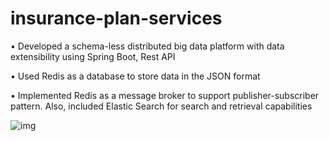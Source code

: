 # insurance-plan-services
•	Developed a schema-less distributed big data platform with data extensibility using Spring Boot, Rest API

•	Used Redis as a database to store data in the JSON format

•	Implemented Redis as a message broker to support publisher-subscriber pattern. Also, included Elastic Search for search and retrieval capabilities

![img](https://github.com/rayala-k/insurance-plan-services/blob/master/Architecture.png)
